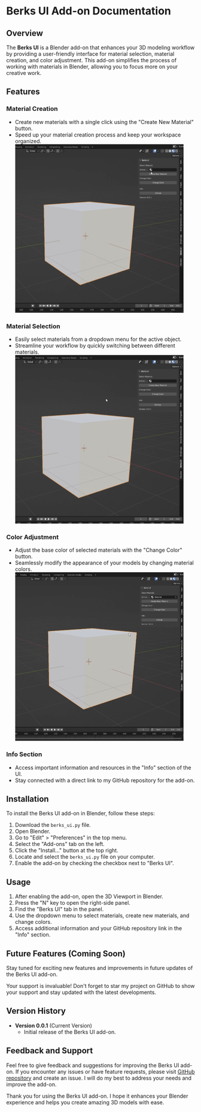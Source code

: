 # Berks UI Add-on Documentation

## Overview

The **Berks UI** is a Blender add-on that enhances your 3D modeling workflow by providing a user-friendly interface for material selection, material creation, and color adjustment. This add-on simplifies the process of working with materials in Blender, allowing you to focus more on your creative work.

## Features

### Material Creation

- Create new materials with a single click using the "Create New Material" button.
- Speed up your material creation process and keep your workspace organized.
  ![Creation](https://github.com/WorldOfBerk/Blender-Material-UI/blob/main/GIFs/create.gif)

### Material Selection

- Easily select materials from a dropdown menu for the active object.
- Streamline your workflow by quickly switching between different materials.
  ![Assign](https://github.com/WorldOfBerk/Blender-Material-UI/blob/main/GIFs/assign.gif)

### Color Adjustment

- Adjust the base color of selected materials with the "Change Color" button.
- Seamlessly modify the appearance of your models by changing material colors.
  ![Color](https://github.com/WorldOfBerk/Blender-Material-UI/blob/main/GIFs/Material_color_change.gif)

### Info Section

- Access important information and resources in the "Info" section of the UI.
- Stay connected with a direct link to my GitHub repository for the add-on.

## Installation

To install the Berks UI add-on in Blender, follow these steps:

1. Download the `berks_ui.py` file.
2. Open Blender.
3. Go to "Edit" > "Preferences" in the top menu.
4. Select the "Add-ons" tab on the left.
5. Click the "Install..." button at the top right.
6. Locate and select the `berks_ui.py` file on your computer.
7. Enable the add-on by checking the checkbox next to "Berks UI".

## Usage

1. After enabling the add-on, open the 3D Viewport in Blender.
2. Press the "N" key to open the right-side panel.
3. Find the "Berks UI" tab in the panel.
4. Use the dropdown menu to select materials, create new materials, and change colors.
5. Access additional information and your GitHub repository link in the "Info" section.

## Future Features (Coming Soon)

Stay tuned for exciting new features and improvements in future updates of the Berks UI add-on. 

Your support is invaluable! Don't forget to star my project on GitHub to show your support and stay updated with the latest developments.

## Version History

- **Version 0.0.1** (Current Version)
  - Initial release of the Berks UI add-on.

## Feedback and Support

Feel free to give feedback and suggestions for improving the Berks UI add-on. If you encounter any issues or have feature requests, please visit [GitHub repository](https://github.com/WorldOfBerk/Blender-Material-UI) and create an issue. I will do my best to address your needs and improve the add-on.

Thank you for using the Berks UI add-on. I hope it enhances your Blender experience and helps you create amazing 3D models with ease.
